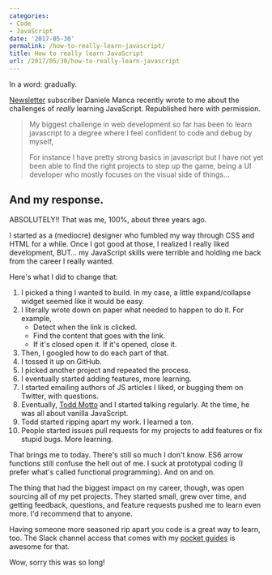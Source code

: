```yaml
---
categories:
- Code
- JavaScript
date: '2017-05-30'
permalink: /how-to-really-learn-javascript/
title: How to really learn JavaScript
url: /2017/05/30/how-to-really-learn-javascript
---
```


In a word: gradually.

[Newsletter](https://gomakethings.com/newsletter/) subscriber Daniele Manca recently wrote to me about the challenges of *really* learning JavaScript. Republished here with permission.

> My biggest challenge in web development so far has been to learn javascript to a degree where I feel confident to code and debug by myself,
>
> For instance I have pretty strong basics in javascript but I have not yet been able to find the right projects to step up the game, being a UI developer who mostly focuses on the visual side of things...

## And my response.

ABSOLUTELY!! That was me, 100%, about three years ago.

I started as a (mediocre) designer who fumbled my way through CSS and HTML for a while. Once I got good at those, I realized I really liked development, BUT… my JavaScript skills were terrible and holding me back from the career I really wanted.

Here's what I did to change that:

1. I picked a thing I wanted to build. In my case, a little expand/collapse widget seemed like it would be easy.
2. I literally wrote down on paper what needed to happen to do it. For example,
    - Detect when the link is clicked.
    - Find the content that goes with the link.
    - If it's closed open it. If it's opened, close it.
3. Then, I googled how to do each part of that.
4. I tossed it up on GitHub.
5. I picked another project and repeated the process.
6. I eventually started adding features, more learning.
7. I started emailing authors of JS articles I liked, or bugging them on Twitter, with questions.
8. Eventually, [Todd Motto](https://toddmotto.com) and I started talking regularly. At the time, he was all about vanilla JavaScript.
9. Todd started ripping apart my work. I learned a ton.
10. People started issues pull requests for my projects to add features or fix stupid bugs. More learning.

That brings me to today. There's still so much I don't know. ES6 arrow functions still confuse the hell out of me. I suck at prototypal coding (I prefer what's called functional programming). And on and on.

The thing that had the biggest impact on my career, though, was open sourcing all of my pet projects. They started small, grew over time, and getting feedback, questions, and feature requests pushed me to learn even more. I'd recommend that to anyone.

Having someone more seasoned rip apart you code is a great way to learn, too. The Slack channel access that comes with my [pocket guides](https://gomakethings.com/guides/) is awesome for that.

Wow, sorry this was so long!